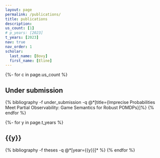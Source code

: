 ```yaml
---
layout: page
permalink: /publications/
title: publications
description: 
us_count: [1]
# p_years: [2023]
t_years: [2023]
nav: true
nav_order: 1
scholar:
  last_name: [Bovy]
  first_name: [Eline]
---
```

<!-- _pages/publications.md -->
<div class="publications">

{%- for c in page.us_count %}
  <h2 class="under_submission">Under submission</h2>
  {% bibliography -f under_submission -q @*[title={Imprecise Probabilities Meet Partial Observability: Game Semantics for Robust POMDPs}]%}
{% endfor %}

<!-- {%- for y in page.p_years %}
  <h2 class="year">{{y}}</h2>
  {% bibliography -f papers -q @*[year={{y}}]* %}
{% endfor %} -->

{%- for y in page.t_years %}
  <h2 class="year">{{y}}</h2>
  {% bibliography -f theses -q @*[year={{y}}]* %}
{% endfor %}

</div>